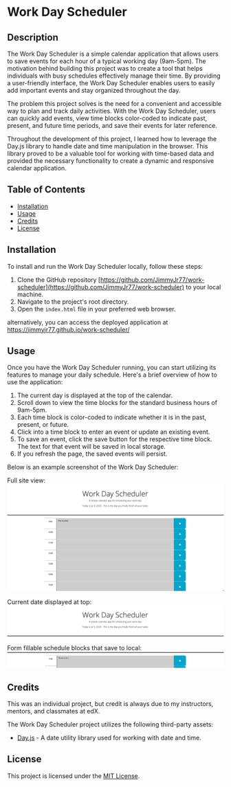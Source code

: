 # Work Day Scheduler

## Description

The Work Day Scheduler is a simple calendar application that allows users to save events for each hour of a typical working day (9am-5pm). The motivation behind building this project was to create a tool that helps individuals with busy schedules effectively manage their time. By providing a user-friendly interface, the Work Day Scheduler enables users to easily add important events and stay organized throughout the day.

The problem this project solves is the need for a convenient and accessible way to plan and track daily activities. With the Work Day Scheduler, users can quickly add events, view time blocks color-coded to indicate past, present, and future time periods, and save their events for later reference.

Throughout the development of this project, I learned how to leverage the Day.js library to handle date and time manipulation in the browser. This library proved to be a valuable tool for working with time-based data and provided the necessary functionality to create a dynamic and responsive calendar application.

## Table of Contents

- [Installation](#installation)
- [Usage](#usage)
- [Credits](#credits)
- [License](#license)

## Installation

To install and run the Work Day Scheduler locally, follow these steps:

1. Clone the GitHub repository [https://github.com/JimmyJr77/work-scheduler](https://github.com/JimmyJr77/work-scheduler) to your local machine.
2. Navigate to the project's root directory.
3. Open the `index.html` file in your preferred web browser.

alternatively, you can access the deployed application at https://jimmyjr77.github.io/work-scheduler/

## Usage

Once you have the Work Day Scheduler running, you can start utilizing its features to manage your daily schedule. Here's a brief overview of how to use the application:

1. The current day is displayed at the top of the calendar.
2. Scroll down to view the time blocks for the standard business hours of 9am-5pm.
3. Each time block is color-coded to indicate whether it is in the past, present, or future.
4. Click into a time block to enter an event or update an existing event.
5. To save an event, click the save button for the respective time block. The text for that event will be saved in local storage.
6. If you refresh the page, the saved events will persist.

Below is an example screenshot of the Work Day Scheduler:

Full site view:
![Work Day Scheduler](/Assets/images/wd_sched_full.png)

Current date displayed at top:
![Current date](/Assets/images/wd_sched_date.png)

Form fillable schedule blocks that save to local:
![Schedule blocks](/Assets/images/wd_sched_formfill.png)

## Credits

This was an individual project, but credit is always due to my instructors, mentors, and classmates at edX.

The Work Day Scheduler project utilizes the following third-party assets:

- [Day.js](https://day.js.org/en/) - A date utility library used for working with date and time.

## License

This project is licensed under the [MIT License](https://choosealicense.com/licenses/mit/).  
